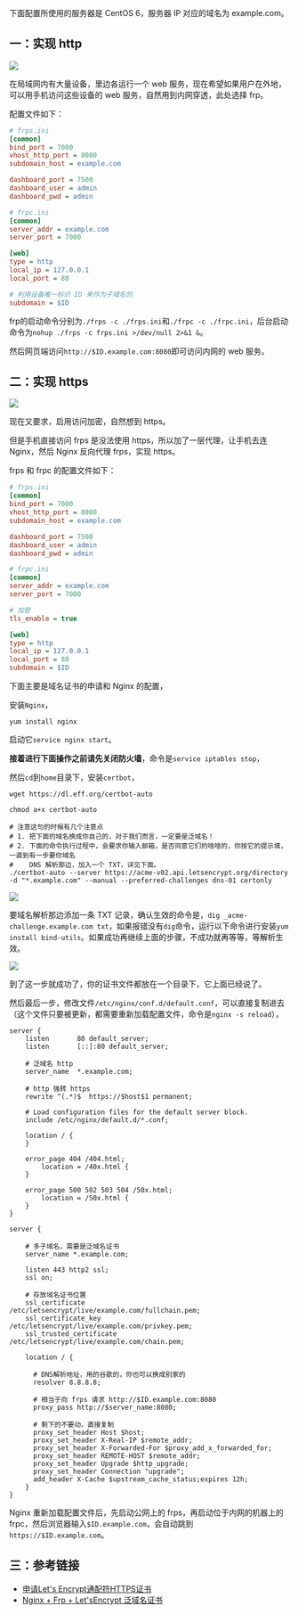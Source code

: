 下面配置所使用的服务器是 CentOS 6，服务器 IP 对应的域名为 example.com。

## 一：实现 http

![](https://raw.githubusercontent.com/Hapoa/personal-notes/master/_image/001.png)

在局域网内有大量设备，里边各运行一个 web 服务，现在希望如果用户在外地，可以用手机访问这些设备的 web 服务，自然用到内网穿透，此处选择 frp。

配置文件如下：

```ini
# frps.ini
[common]
bind_port = 7000
vhost_http_port = 8080
subdomain_host = example.com

dashboard_port = 7500
dashboard_user = admin
dashboard_pwd = admin
```

```ini
# frpc.ini
[common]
server_addr = example.com
server_port = 7000

[web]
type = http
local_ip = 127.0.0.1
local_port = 80

# 利用设备唯一标识 ID 来作为子域名的
subdomain = $ID
```

frp的启动命令分别为`./frps -c ./frps.ini`和`./frpc -c ./frpc.ini`，后台启动命令为`nohup ./frps -c frps.ini >/dev/null 2>&1 &`。

然后网页端访问`http://$ID.example.com:8080`即可访问内网的 web 服务。

## 二：实现 https

![](https://raw.githubusercontent.com/Hapoa/personal-notes/master/_image/002.png)

现在又要求，启用访问加密，自然想到 https。

但是手机直接访问 frps 是没法使用 https，所以加了一层代理，让手机去连 Nginx，然后 Nginx 反向代理 frps，实现 https。

frps 和 frpc 的配置文件如下：

```ini
# frps.ini
[common]
bind_port = 7000
vhost_http_port = 8080
subdomain_host = example.com

dashboard_port = 7500
dashboard_user = admin
dashboard_pwd = admin
```

```ini
# frpc.ini
[common]
server_addr = example.com
server_port = 7000

# 加密
tls_enable = true

[web]
type = http
local_ip = 127.0.0.1
local_port = 80
subdomain = $ID
```

下面主要是域名证书的申请和 Nginx 的配置，

安装`Nginx`，

```shell
yum install nginx
```

启动它`service nginx start`。

**接着进行下面操作之前请先关闭防火墙**，命令是`service iptables stop`，

然后`cd`到`home`目录下，安装`certbot`，

```shell
wget https://dl.eff.org/certbot-auto

chmod a+x certbot-auto

# 注意这句的时候有几个注意点
# 1. 把下面的域名换成你自己的，对于我们而言，一定要是泛域名！
# 2. 下面的命令执行过程中，会要求你输入邮箱，是否同意它们的啥啥的，你按它的提示填，一直到有一步要你域名
#    DNS 解析那边，加入一个 TXT，详见下面。
./certbot-auto --server https://acme-v02.api.letsencrypt.org/directory -d "*.example.com" --manual --preferred-challenges dns-01 certonly
```

![](https://raw.githubusercontent.com/Hapoa/personal-notes/master/_image/003.png)

要域名解析那边添加一条 TXT 记录，确认生效的命令是，`dig _acme-challenge.example.com txt`，如果报错没有`dig`命令，运行以下命令进行安装`yum install bind-utils`。如果成功再继续上面的步骤，不成功就再等等，等解析生效。

![](https://raw.githubusercontent.com/Hapoa/personal-notes/master/_image/004.png)

到了这一步就成功了，你的证书文件都放在一个目录下，它上面已经说了。

然后最后一步，修改文件`/etc/nginx/conf.d/default.conf`，可以直接复制进去（这个文件只要被更新，都需要重新加载配置文件，命令是`nginx -s reload`），

```
server {
    listen       80 default_server;
    listen       [::]:80 default_server;
    
    # 泛域名 http
    server_name  *.example.com;
	
    # http 强转 https
    rewrite ^(.*)$  https://$host$1 permanent;

    # Load configuration files for the default server block.
    include /etc/nginx/default.d/*.conf;

    location / {
    }

    error_page 404 /404.html;
        location = /40x.html {
    }

    error_page 500 502 503 504 /50x.html;
        location = /50x.html {
    }
}

server {

    # 多子域名，需要是泛域名证书
    server_name *.example.com;
    
    listen 443 http2 ssl;
    ssl on;
    
    # 存放域名证书位置
    ssl_certificate          /etc/letsencrypt/live/example.com/fullchain.pem;
    ssl_certificate_key      /etc/letsencrypt/live/example.com/privkey.pem;
    ssl_trusted_certificate  /etc/letsencrypt/live/example.com/chain.pem;

    location / {
    
      # DNS解析地址，用的谷歌的，你也可以换成别家的
      resolver 8.8.8.8;
	  
      # 相当于向 frps 请求 http://$ID.example.com:8080
      proxy_pass http://$server_name:8080;
      
      # 剩下的不要动，直接复制
      proxy_set_header Host $host;
      proxy_set_header X-Real-IP $remote_addr;
      proxy_set_header X-Forwarded-For $proxy_add_x_forwarded_for;
      proxy_set_header REMOTE-HOST $remote_addr;
      proxy_set_header Upgrade $http_upgrade;
      proxy_set_header Connection "upgrade";
      add_header X-Cache $upstream_cache_status;expires 12h;
    }
}
```

Nginx 重新加载配置文件后，先启动公网上的 frps，再启动位于内网的机器上的 frpc，然后浏览器输入`$ID.example.com`，会自动跳到`https://$ID.example.com`。

## 三：参考链接

- [申请Let's Encrypt通配符HTTPS证书](https://my.oschina.net/kimver/blog/1634575)
- [Nginx + Frp + Let'sEncrypt 泛域名证书](http://morecoder.com/article/1173275.html)
